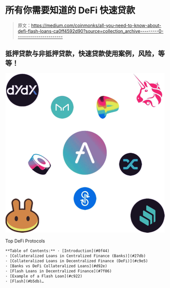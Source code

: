 # 所有你需要知道的 DeFi 快速贷款

> 原文：<https://medium.com/coinmonks/all-you-need-to-know-about-defi-flash-loans-ca0ff4592d90?source=collection_archive---------0----------------------->

## 抵押贷款与非抵押贷款，快速贷款使用案例，风险，等等！

![](img/e934e3f3df4c5d40ba359be7ecbe56ae.png)

Top DeFi Protocols

```
**Table of Contents:** · [Introduction](#0f44)
· [Collateralized Loans in Centralized Finance (Banks)](#27db)
· [Collateralized Loans in Decentralized Finance (DeFi)](#c9e5)
· [Banks vs DeFi Collateralized Loans](#d92e)
· [Flash Loans in Decentralized Finance](#7f06)
· [Example of a Flash Loan](#c922)
· [Flash](#b5db)…
```